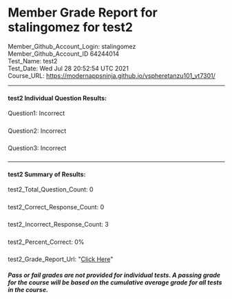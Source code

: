 # Member Grade Report for stalingomez for test2  
   
Member_Github_Account_Login: stalingomez  
Member_Github_Account_ID 64244014  
Test_Name: test2  
Test_Date: Wed Jul 28 20:52:54 UTC 2021  
Course_URL: https://modernappsninja.github.io/vspheretanzu101_vt7301/  
   
---  
#### test2 Individual Question Results:  
Question1: Incorrect  
#####  
Question2: Incorrect  
#####  
Question3: Incorrect  
#####  
---  
#### test2 Summary of Results:  
test2_Total_Question_Count: 0  
#####  
test2_Correct_Response_Count: 0  
#####  
test2_Incorrect_Response_Count: 3  
#####  
test2_Percent_Correct: 0%  
#####  
test2_Grade_Report_Url: "[Click Here](https://github.com/modernappsninjas/stalingomez/blob/main/static/userdata/courses/vspheretanzu101_vt7301/grade_report.pr1252.test2.md)"
##### Pass or fail grades are not provided for individual tests. A passing grade for the course will be based on the cumulative average grade for all tests in the course.  
